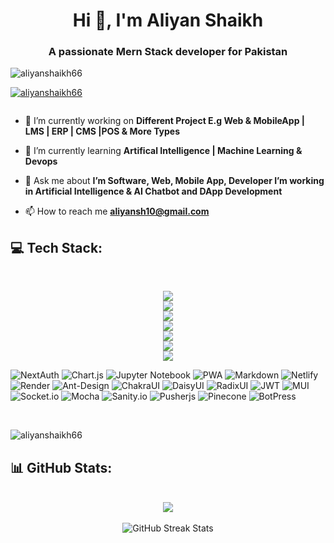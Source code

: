 <h1 align="center">Hi 👋, I'm Aliyan Shaikh</h1>
<h3 align="center">A passionate Mern Stack developer for Pakistan</h3>

<p align="left"> </p>

<p align="left"> <img src="https://komarev.com/ghpvc/?username=aliyanshaikh66&label=Profile%20views&color=0e75b6&style=flat" alt="aliyanshaikh66" /> </p>

<p align="left"> <a href="https://github.com/ryo-ma/github-profile-trophy"><img src="https://github-profile-trophy.vercel.app/?username=aliyanshaikh66" alt="aliyanshaikh66" /></a> </p>

<p align="left"> <a href="https://twitter.com/" target="blank"><img src="https://img.shields.io/twitter/follow/?logo=twitter&style=for-the-badge" alt="" /></a> </p>

- 🔭 I’m currently working on **Different Project E.g Web & MobileApp | LMS | ERP | CMS |POS & More Types**

- 🌱 I’m currently learning **Artifical Intelligence | Machine Learning & Devops**

- 💬 Ask me about **I’m Software, Web, Mobile App, Developer I’m working in Artificial Intelligence & AI Chatbot and DApp Development**

- 📫 How to reach me **aliyansh10@gmail.com**

<!-- <h3 align="left">Connect with me:</h3> -->
<!-- <p align="left">
<a href="https://linkedin.com/in/aliyanshaikh66" target="blank"><img align="center" src="https://raw.githubusercontent.com/rahuldkjain/github-profile-readme-generator/master/src/images/icons/Social/linked-in-alt.svg" alt="aliyanshaikh66" height="30" width="40" /></a>
<a href="https://instagram.com/aliyansheikh66" target="blank"><img align="center" src="https://raw.githubusercontent.com/rahuldkjain/github-profile-readme-generator/master/src/images/icons/Social/instagram.svg" alt="aliyansheikh66" height="30" width="40" /></a>
</p> -->

## 💻 Tech Stack:

<br/>

<p align='center'>
<img src="https://skillicons.dev/icons?i=js,python,nodejs,typescript,git,expressjs" />
<br>
<img src="https://skillicons.dev/icons?i=react,flask,nextjs,tailwind,nestjs,mongodb" />
<br>
<img src="https://skillicons.dev/icons?i=github,mysql,postgres,firebase,fastapi,redux" />
<br>
<img src="https://skillicons.dev/icons?i=supabase,googlecloud,react,graphql,prisma,threejs" />
<br>
<img src="https://skillicons.dev/icons?i=sass,vite,appwrite,jest,vercel,figma" />
<br>
<img src="https://skillicons.dev/icons?i=npm,yarn,postman,bootstrap,html,css" />
<br>
<img src="https://skillicons.dev/icons?i=photoshop,jquery,netlify" />
</p>

![NextAuth](https://img.shields.io/badge/nextauth-18171f.svg?style=for-the-badge&logo=nextauth&logoColor=white) ![Chart.js](https://img.shields.io/badge/chart.js-F5788D.svg?style=for-the-badge&logo=chart.js&logoColor=white)  ![Jupyter Notebook](https://img.shields.io/badge/jupyter-ff6c37.svg?style=for-the-badge&logo=jupyter&logoColor=white) ![PWA](https://img.shields.io/badge/PWA-252525?style=for-the-badge&logo=pwa&logoColor=white) ![Markdown](https://img.shields.io/badge/markdown-%23000000.svg?style=for-the-badge&logo=markdown&logoColor=white) ![Netlify](https://img.shields.io/badge/netlify-%23000000.svg?style=for-the-badge&logo=netlify&logoColor=#00C7B7) ![Render](https://img.shields.io/badge/Render-%46E3B7.svg?style=for-the-badge&logo=render&logoColor=white) ![Ant-Design](https://img.shields.io/badge/-AntDesign-%230170FE?style=for-the-badge&logo=ant-design&logoColor=white) ![ChakraUI](https://img.shields.io/badge/chakra-%234ED1C5.svg?style=for-the-badge&logo=chakraui&logoColor=white) ![DaisyUI](https://img.shields.io/badge/daisyui-5A0EF8?style=for-the-badge&logo=daisyui&logoColor=white) ![RadixUI](https://img.shields.io/badge/RadixUI-252525?style=for-the-badge&logo=radixui&logoColor=white) ![JWT](https://img.shields.io/badge/JWT-black?style=for-the-badge&logo=JSON%20web%20tokens) ![MUI](https://img.shields.io/badge/MUI-%230081CB.svg?style=for-the-badge&logo=mui&logoColor=white) ![Socket.io](https://img.shields.io/badge/Socket.io-black?style=for-the-badge&logo=socket.io&badgeColor=010101) ![Mocha](https://img.shields.io/badge/Mocha-909055?style=for-the-badge&logo=mocha&logoColor=white) ![Sanity.io](https://img.shields.io/badge/sanity.io-%23000000.svg?style=for-the-badge&logoColor=#00C7B7) ![Pusherjs](https://img.shields.io/badge/pusher-18171f.svg?style=for-the-badge&logo=pusher&logoColor=white) ![Pinecone](https://img.shields.io/badge/pinecone-0099ff.svg?style=for-the-badge&logo=pinecone&logoColor=white) ![BotPress](https://img.shields.io/badge/botpress-109585.svg?style=for-the-badge&logo=pinecone&logoColor=white)

<br/>

<p><img align="center" src="https://github-readme-stats.vercel.app/api/top-langs?username=aliyanshaikh66&show_icons=true&locale=en&layout=compact" alt="aliyanshaikh66" /></p>


## 📊 GitHub Stats:

<br/>

<div align="center">
<img align="center" src="https://github-readme-stats.vercel.app/api?username=aliyanshaikh66&theme=dark&hide_border=true&show_icons=true&count_private=true">
</div>

<br/>

<div align="center">
  <img  src="https://github-readme-streak-stats.herokuapp.com/?user=aliyanshaikh66&theme=dark&hide_border=true" alt="GitHub Streak Stats">
</div>

<br/>

<div align="center">
<!--   <img src="https://github-readme-stats.vercel.app/api/top-langs/?username=aliyanshaikh66&theme=dark&hide_border=true&include_all_commits=true&count_private=true&layout=compact" alt="Top Languages"> -->
</div>

<br/>


